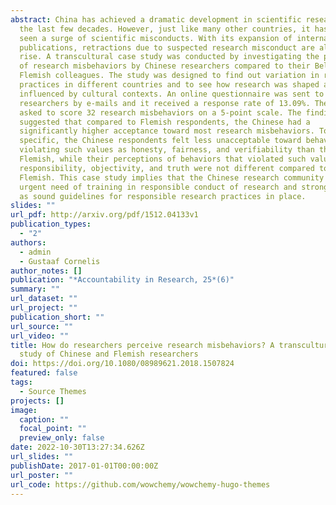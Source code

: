 ```yaml
---
abstract: China has achieved a dramatic development in scientific research over
  the last few decades. However, just like many other countries, it has also
  seen a surge of scientific misconducts. With its expansion of international
  publications, retractions due to suspected research misconduct are also on the
  rise. A transcultural case study was conducted by investigating the perception
  of research misbehaviors by Chinese researchers compared to their Belgian
  Flemish colleagues. The study was designed to find out variation in research
  practices in different countries and to see how research was shaped and
  influenced by cultural contexts. An online questionnaire was sent to 3,236
  researchers by e-mails and it received a response rate of 13.09%. They were
  asked to score 32 research misbehaviors on a 5-point scale. The findings
  suggested that compared to Flemish respondents, the Chinese had a
  significantly higher acceptance toward most research misbehaviors. To be more
  specific, the Chinese respondents felt less unacceptable toward behaviors
  violating such values as honesty, fairness, and verifiability than the
  Flemish, while their perceptions of behaviors that violated such values as
  responsibility, objectivity, and truth were not different compared to the
  Flemish. This case study implies that the Chinese research community is in an
  urgent need of training in responsible conduct of research and strong as well
  as sound guidelines for responsible research practices in place.
slides: ""
url_pdf: http://arxiv.org/pdf/1512.04133v1
publication_types:
  - "2"
authors:
  - admin
  - Gustaaf Cornelis
author_notes: []
publication: "*Accountability in Research, 25*(6)"
summary: ""
url_dataset: ""
url_project: ""
publication_short: ""
url_source: ""
url_video: ""
title: How do researchers perceive research misbehaviors? A transcultural case
  study of Chinese and Flemish researchers
doi: https://doi.org/10.1080/08989621.2018.1507824
featured: false
tags:
  - Source Themes
projects: []
image:
  caption: ""
  focal_point: ""
  preview_only: false
date: 2022-10-30T13:27:34.626Z
url_slides: ""
publishDate: 2017-01-01T00:00:00Z
url_poster: ""
url_code: https://github.com/wowchemy/wowchemy-hugo-themes
---
```

